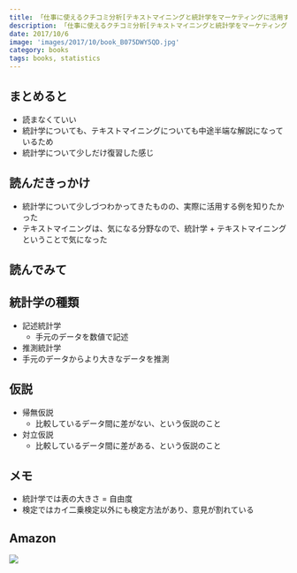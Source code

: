```yaml
---
title: 「仕事に使えるクチコミ分析[テキストマイニングと統計学をマーケティングに活用する]」を読みました
description: 「仕事に使えるクチコミ分析[テキストマイニングと統計学をマーケティングに活用する]」を読みました。読まなくてもよさそう。統計学についても、テキストマイニングについても中途半端な解説になっているため
date: 2017/10/6
image: 'images/2017/10/book_B075DWY5QD.jpg'
category: books
tags: books, statistics
---
```


## まとめると

- 読まなくていい
- 統計学についても、テキストマイニングについても中途半端な解説になっているため
- 統計学について少しだけ復習した感じ

## 読んだきっかけ

- 統計学について少しづつわかってきたものの、実際に活用する例を知りたかった
- テキストマイニングは、気になる分野なので、統計学 + テキストマイニングということで気になった

## 読んでみて

## 統計学の種類

- 記述統計学
  - 手元のデータを数値で記述
 - 推測統計学
  - 手元のデータからより大きなデータを推測

## 仮説

- 帰無仮説
  - 比較しているデータ間に差がない、という仮説のこと
- 対立仮説
  - 比較しているデータ間に差がある、という仮説のこと


## メモ

- 統計学では表の大きさ = 自由度
- 検定ではカイ二乗検定以外にも検定方法があり、意見が割れている

## Amazon

[![](http://images-jp.amazon.com/images/P/B075DWY5QD.09.MAIN._SCLZZZZZZZ_.jpg)](https://www.amazon.co.jp/dp/B075DWY5QD/)
